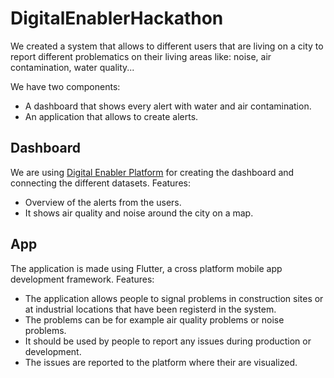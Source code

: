 # DigitalEnablerHackathon
We created a system that allows to different users that are living on a city to report different problematics on their living areas like: noise, air contamination, water quality...

We have two components:
- A dashboard that shows every alert with water and air contamination.
- An application that allows to create alerts.

## Dashboard
We are using [Digital Enabler Platform](http://digitalenabler.eng.it) for creating the dashboard and connecting the different datasets.
Features:
- Overview of the alerts from the users. 
- It shows air quality and noise around the city on a map.


## App
The application is made using Flutter, a cross platform mobile app development framework.
Features:
- The application allows people to signal problems in construction sites or at industrial locations that have been registerd in the system.
- The problems can be for example air quality problems or noise problems.
- It should be used by people to report any issues during production or development.
- The issues are reported to the platform where their are visualized.
